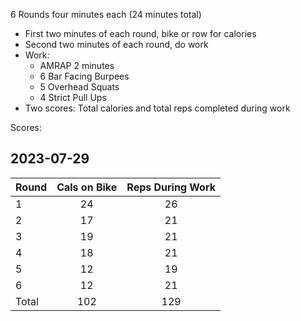 6 Rounds four minutes each (24 minutes total)
- First two minutes of each round, bike or row for calories
- Second two minutes of each round, do work
- Work:
	- AMRAP 2 minutes
	- 6 Bar Facing Burpees
	- 5 Overhead Squats
	- 4 Strict Pull Ups
- Two scores: Total calories and total reps completed during work

Scores:

## 2023-07-29

| Round | Cals on Bike | Reps During Work |
| ----- | :----------: | :--------------: |
| 1     | 24           | 26               |
| 2     | 17           | 21               |
| 3     | 19           | 21               |
| 4     | 18           | 21               |
| 5     | 12           | 19               |
| 6     | 12           | 21               |
| Total | 102          | 129              |


